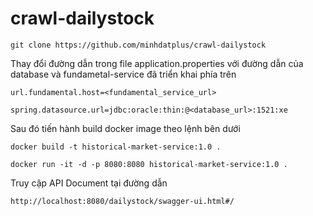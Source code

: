 # crawl-dailystock

```
git clone https://github.com/minhdatplus/crawl-dailystock
```

Thay đổi đường dẫn trong file application.properties với đường dẫn của database và fundametal-service đã triển khai phía trên

```
url.fundamental.host=<fundamental_service_url>

spring.datasource.url=jdbc:oracle:thin:@<database_url>:1521:xe
```

Sau đó tiến hành build docker image theo lệnh bên dưới
```
docker build -t historical-market-service:1.0 .

docker run -it -d -p 8080:8080 historical-market-service:1.0 .
```

Truy cập API Document tại đường dẫn
```
http://localhost:8080/dailystock/swagger-ui.html#/
```

